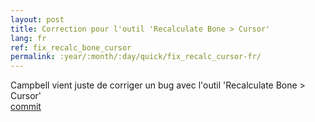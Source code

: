 ```yaml
---
layout: post
title: Correction pour l'outil 'Recalculate Bone > Cursor'
lang: fr
ref: fix_recalc_bone_cursor
permalink: :year/:month/:day/quick/fix_recalc_cursor-fr/
---
```


Campbell vient juste de corriger un bug avec l'outil 'Recalculate Bone > Cursor'  
[commit](https://developer.blender.org/rBe21af38f69577229c93cf46aab655384ee864948)
